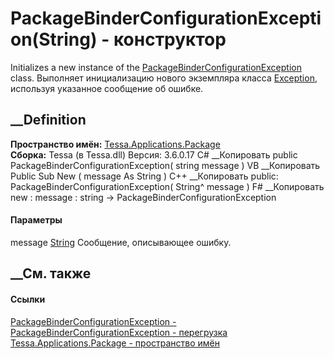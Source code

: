 # PackageBinderConfigurationException(String) - конструктор
Initializes a new instance of the
[PackageBinderConfigurationException](T_Tessa_Applications_Package_PackageBinderConfigurationException.htm)
class. Выполняет инициализацию нового экземпляра класса
[Exception](https://learn.microsoft.com/dotnet/api/system.exception),
используя указанное сообщение об ошибке.
## __Definition
 **Пространство имён:**
[Tessa.Applications.Package](N_Tessa_Applications_Package.htm)  
 **Сборка:** Tessa (в Tessa.dll) Версия: 3.6.0.17
C# __Копировать
     public PackageBinderConfigurationException(
    	string message
    )
VB __Копировать
     Public Sub New ( 
    	message As String
    )
C++ __Копировать
     public:
    PackageBinderConfigurationException(
    	String^ message
    )
F# __Копировать
     new : 
            message : string -> PackageBinderConfigurationException
#### Параметры
message [String](https://learn.microsoft.com/dotnet/api/system.string)
     Сообщение, описывающее ошибку. 
## __См. также
#### Ссылки
[PackageBinderConfigurationException -
](T_Tessa_Applications_Package_PackageBinderConfigurationException.htm)
[PackageBinderConfigurationException -
перегрузка](Overload_Tessa_Applications_Package_PackageBinderConfigurationException__ctor.htm)
[Tessa.Applications.Package - пространство
имён](N_Tessa_Applications_Package.htm)
